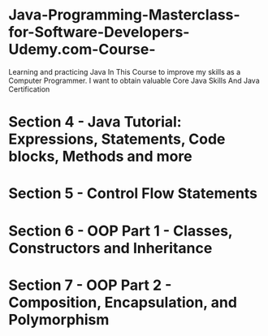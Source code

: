 # Java-Programming-Masterclass-for-Software-Developers-Udemy.com-Course-
Learning and practicing Java In This Course to improve my skills as a Computer Programmer. I want to obtain valuable Core Java Skills And Java Certification


# Section 4 - Java Tutorial: Expressions, Statements, Code blocks, Methods and more

# Section 5 - Control Flow Statements

# Section 6 - OOP Part 1 - Classes, Constructors and Inheritance

# Section 7 - OOP Part 2 - Composition, Encapsulation, and Polymorphism









